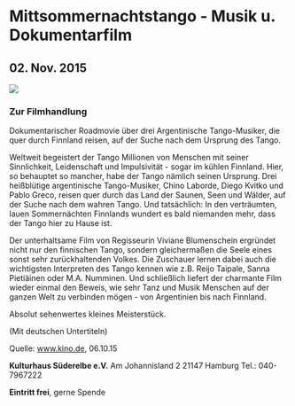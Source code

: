 # Mittsommernachtstango - Musik u. Dokumentarfilm

## 02. Nov. 2015

![](resources/_wsb_490x695_Mittsommernachtstango_web15.jpg)

### Zur Filmhandlung

Dokumentarischer Roadmovie über drei Argentinische Tango-Musiker, die
quer durch Finnland reisen, auf der Suche nach dem Ursprung des Tango.

Weltweit begeistert der Tango Millionen von Menschen mit seiner
Sinnlichkeit, Leidenschaft und Impulsivität - sogar im kühlen Finnland.
Hier, so behauptet so mancher, habe der Tango nämlich seinen Ursprung.
Drei heißblütige argentinische Tango-Musiker, Chino Laborde, Diego
Kvitko und Pablo Greco, reisen quer durch das Land der Saunen, Seen und
Wälder, auf der Suche nach dem wahren Tango. Und tatsächlich: In den
verträumten, lauen Sommernächten Finnlands wundert es bald niemanden
mehr, dass der Tango hier zu Hause ist.

Der unterhaltsame Film von Regisseurin Viviane Blumenschein ergründet
nicht nur den finnischen Tango, sondern gleichermaßen die Seele eines
sonst sehr zurückhaltenden Volkes. Die Zuschauer lernen dabei auch die
wichtigsten Interpreten des Tango kennen wie z.B. Reijo Taipale, Sanna
Pietiäinen oder M.A. Numminen. Und schließlich liefert der charmante
Film wieder einmal den Beweis, wie sehr Tanz und Musik Menschen auf der
ganzen Welt zu verbinden mögen - von Argentinien bis nach Finnland.

Absolut sehenwertes kleines Meisterstück.

(Mit deutschen Untertiteln)

Quelle: www.kino.de, 06.10.15

**Kulturhaus Süderelbe e.V.** 
Am Johannisland 2 
21147 Hamburg 
Tel.: 040-7967222 

**Eintritt frei**, gerne Spende
